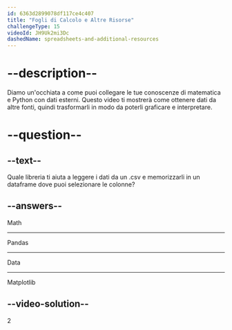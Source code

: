 ```yaml
---
id: 6363d2899078df117ce4c407
title: "Fogli di Calcolo e Altre Risorse"
challengeType: 15
videoId: JH9Uk2mi3Dc
dashedName: spreadsheets-and-additional-resources
---
```


# --description--

Diamo un'occhiata a come puoi collegare le tue conoscenze di matematica e Python con dati esterni. Questo video ti mostrerà come ottenere dati da altre fonti, quindi trasformarli in modo da poterli graficare e interpretare.

# --question--

## --text--

Quale libreria ti aiuta a leggere i dati da un .csv e memorizzarli in un dataframe dove puoi selezionare le colonne?

## --answers--

Math

---

Pandas

---

Data

---

Matplotlib

## --video-solution--

2

